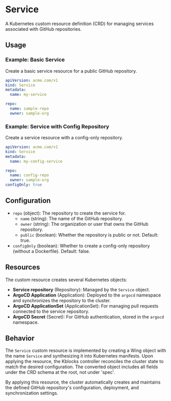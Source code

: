 # Service

A Kubernetes custom resource definition (CRD) for managing services associated with GitHub repositories.

## Usage

### Example: Basic Service

Create a basic service resource for a public GitHub repository.

```yaml
apiVersion: acme.com/v1
kind: Service
metadata:
  name: my-service

repo:
  name: sample-repo
  owner: sample-org
```

### Example: Service with Config Repository

Create a service resource with a config-only repository.

```yaml
apiVersion: acme.com/v1
kind: Service
metadata:
  name: my-config-service

repo:
  name: config-repo
  owner: sample-org
configOnly: true
```

## Configuration

- `repo` (object): The repository to create the service for.
  - `name` (string): The name of the GitHub repository.
  - `owner` (string): The organization or user that owns the GitHub repository.
  - `public` (boolean): Whether the repository is public or not. Default: true.
- `configOnly` (boolean): Whether to create a config-only repository (without a Dockerfile). Default: false.

## Resources

The custom resource creates several Kubernetes objects:

- **Service repository** (Repository): Managed by the `Service` object.
- **ArgoCD Application** (Application): Deployed to the `argocd` namespace and synchronizes the repository to the cluster.
- **ArgoCD ApplicationSet** (ApplicationSet): For managing pull requests connected to the service repository.
- **ArgoCD Secret** (Secret): For GitHub authentication, stored in the `argocd` namespace.

## Behavior

The `Service` custom resource is implemented by creating a Wing object with the name `Service` and synthesizing it into Kubernetes manifests. Upon applying the resource, the Kblocks controller reconciles the cluster state to match the desired configuration. The converted object includes all fields under the CRD schema at the root, not under 'spec'.

By applying this resource, the cluster automatically creates and maintains the defined GitHub repository's configuration, deployment, and synchronization settings.